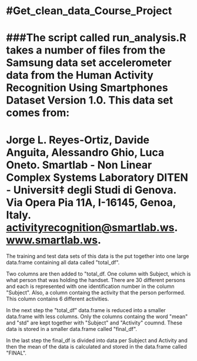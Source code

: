 #Get_clean_data_Course_Project
=============================
###The script called run_analysis.R takes a number of files from the Samsung data set accelerometer data from the  Human Activity Recognition Using Smartphones Dataset Version 1.0. This data set comes from:
==================================================================
Jorge L. Reyes-Ortiz, Davide Anguita, Alessandro Ghio, Luca Oneto.
Smartlab - Non Linear Complex Systems Laboratory
DITEN - Universit‡ degli Studi di Genova.
Via Opera Pia 11A, I-16145, Genoa, Italy.
activityrecognition@smartlab.ws.
www.smartlab.ws. 
==================================================================
The training and test data sets of this data is the put together into one large data.frame containing all data called "total_df".

Two columns are then added to "total_df. One column with Subject, which is what person that was holding the handset. There are 30 different persons and each is represented with one identification number in the column "Subject". Also, a column containg the activity that the person performed. This column contains 6 different activities.

In the next step the "total_df" data.frame is reduced into a smaller data.frame with less columns. Only the columns containg the word "mean" and "std" are kept together with "Subject" and "Activity" coumnd. These data is stored in a smaller data.frame called "final_df".

In the last step the final_df is divided into data per Subject and Activity and then the mean of the data is calculated and stored in the data.frame called "FINAL".




